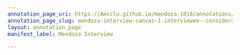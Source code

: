 ```yaml
---
annotation_page_uri: https://Amcclu.github.io/mendoza-1018/annotations/mendoza-interview-canvas-1-interviewee--consideration--hesitation--reminiscing--body-language--nodding--frown--eye-contact-.json
annotation_page_slug: mendoza-interview-canvas-1-interviewee--consideration--hesitation--reminiscing--body-language--nodding--frown--eye-contact-
layout: annotation_page
manifest_label: Mendoza Interview

---
```

